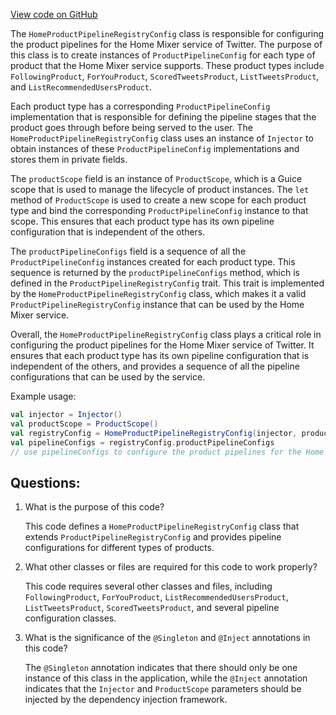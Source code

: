 [View code on GitHub](https://github.com/misbahsy/the-algorithm/home-mixer/server/src/main/scala/com/twitter/home_mixer/product/HomeProductPipelineRegistryConfig.scala)

The `HomeProductPipelineRegistryConfig` class is responsible for configuring the product pipelines for the Home Mixer service of Twitter. The purpose of this class is to create instances of `ProductPipelineConfig` for each type of product that the Home Mixer service supports. These product types include `FollowingProduct`, `ForYouProduct`, `ScoredTweetsProduct`, `ListTweetsProduct`, and `ListRecommendedUsersProduct`. 

Each product type has a corresponding `ProductPipelineConfig` implementation that is responsible for defining the pipeline stages that the product goes through before being served to the user. The `HomeProductPipelineRegistryConfig` class uses an instance of `Injector` to obtain instances of these `ProductPipelineConfig` implementations and stores them in private fields. 

The `productScope` field is an instance of `ProductScope`, which is a Guice scope that is used to manage the lifecycle of product instances. The `let` method of `ProductScope` is used to create a new scope for each product type and bind the corresponding `ProductPipelineConfig` instance to that scope. This ensures that each product type has its own pipeline configuration that is independent of the others.

The `productPipelineConfigs` field is a sequence of all the `ProductPipelineConfig` instances created for each product type. This sequence is returned by the `productPipelineConfigs` method, which is defined in the `ProductPipelineRegistryConfig` trait. This trait is implemented by the `HomeProductPipelineRegistryConfig` class, which makes it a valid `ProductPipelineRegistryConfig` instance that can be used by the Home Mixer service.

Overall, the `HomeProductPipelineRegistryConfig` class plays a critical role in configuring the product pipelines for the Home Mixer service of Twitter. It ensures that each product type has its own pipeline configuration that is independent of the others, and provides a sequence of all the pipeline configurations that can be used by the service. 

Example usage:

```scala
val injector = Injector()
val productScope = ProductScope()
val registryConfig = HomeProductPipelineRegistryConfig(injector, productScope)
val pipelineConfigs = registryConfig.productPipelineConfigs
// use pipelineConfigs to configure the product pipelines for the Home Mixer service
```
## Questions: 
 1. What is the purpose of this code?
    
    This code defines a `HomeProductPipelineRegistryConfig` class that extends `ProductPipelineRegistryConfig` and provides pipeline configurations for different types of products.

2. What other classes or files are required for this code to work properly?
    
    This code requires several other classes and files, including `FollowingProduct`, `ForYouProduct`, `ListRecommendedUsersProduct`, `ListTweetsProduct`, `ScoredTweetsProduct`, and several pipeline configuration classes.

3. What is the significance of the `@Singleton` and `@Inject` annotations in this code?
    
    The `@Singleton` annotation indicates that there should only be one instance of this class in the application, while the `@Inject` annotation indicates that the `Injector` and `ProductScope` parameters should be injected by the dependency injection framework.